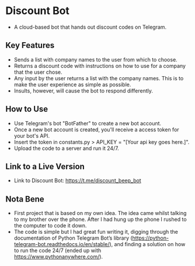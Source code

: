 # Discount Bot
- A cloud-based bot that hands out discount codes on Telegram.

## Key Features
- Sends a list with company names to the user from which to choose.
- Returns a discount code with instructions on how to use for a company that the user chose.
- Any input by the user returns a list with the company names. This is to make the user experience as simple as possible.
- Insults, however, will cause the bot to respond differently.

## How to Use
- Use Telegram's bot "BotFather" to create a new bot account.
- Once a new bot account is created, you'll receive a access token for your bot's API.
- Insert the token in constants.py > API_KEY = "[Your api key goes here.]".
- Upload the code to a server and run it 24/7.

## Link to a Live Version
- Link to Discount Bot: https://t.me/discount_beep_bot

## Nota Bene
- First project that is based on my own idea. The idea came whilst talking to my brother over the phone. After I had hung up the phone I rushed to the computer to code it down. 
- The code is simple but I had great fun writing it, digging through the documentation of Python Telegram Bot’s library (https://python-telegram-bot.readthedocs.io/en/stable/), and finding a solution on how to run the code 24/7 (ended up with https://www.pythonanywhere.com/).
